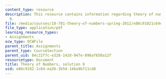 ```yaml
---
content_type: resource
description: This resource contains information regarding theory of numbers, solution
  8.
file: /media/courses/18-781-theory-of-numbers-spring-2012/e86c91821c64ea263b5414ba9b711cd8_MIT18_781S12_pset8sol.pdf
file_type: application/pdf
learning_resource_types:
- Assignments
ocw_type: OCWFile
parent_title: Assignments
parent_type: CourseSection
parent_uid: 84c22f7c-e328-142d-947e-896af650a12f
resourcetype: Document
title: Theory of Numbers, solution 8
uid: e86c9182-1c64-ea26-3b54-14ba9b711cd8
---
```

